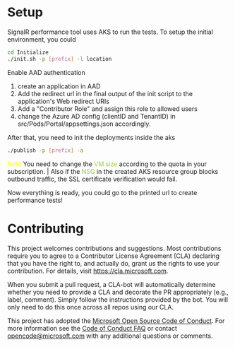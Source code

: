 # Setup

SignalR performance tool uses AKS to run the tests. To setup the initial  environment, you could
```bash
cd Initialize
./init.sh -p [prefix] -l location 
```
Enable AAD authentication

1. create an application in AAD
2. Add the redirect url in the final output of the init script to the application's Web redirect URIs
3. Add a "Contributor Role"  and assign this role to allowed users
4.  change the Azure AD config (clientID and TenantID) in src/Pods/Portal/appsettings.json accordingly. 

After that, you need to init the deployments inside the aks

```bash
./publish -p [prefix] -a
```
<span style="color:yellow"> Note </span>
    You need to change the  <span style="color:yellowgreen"> VM size </span> according to the quota in your subscription.                                   |
    Also if the <span style="color:yellowgreen"> NSG </span> in the created AKS resource group blocks outbound traffic, the SSL certificate verification would fail. 


Now everything is ready, you could go to the printed url to create performance tests!

# Contributing

This project welcomes contributions and suggestions.  Most contributions require you to agree to a
Contributor License Agreement (CLA) declaring that you have the right to, and actually do, grant us
the rights to use your contribution. For details, visit https://cla.microsoft.com.

When you submit a pull request, a CLA-bot will automatically determine whether you need to provide
a CLA and decorate the PR appropriately (e.g., label, comment). Simply follow the instructions
provided by the bot. You will only need to do this once across all repos using our CLA.

This project has adopted the [Microsoft Open Source Code of Conduct](https://opensource.microsoft.com/codeofconduct/).
For more information see the [Code of Conduct FAQ](https://opensource.microsoft.com/codeofconduct/faq/) or
contact [opencode@microsoft.com](mailto:opencode@microsoft.com) with any additional questions or comments.